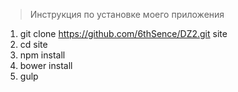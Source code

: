 >Инструкция по установке моего приложения1. git clone https://github.com/6thSence/DZ2.git site2. cd site3. npm install4. bower install5. gulp